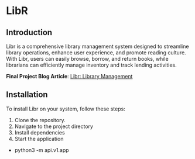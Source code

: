 # LibR

## Introduction

Libr is a comprehensive library management system designed to streamline library operations, enhance user experience, and promote reading culture. With Libr, users can easily browse, borrow, and return books, while librarians can efficiently manage inventory and track lending activities.

**Final Project Blog Article**: [Libr: Library Management](https://www.libr.com/blog)

## Installation

To install Libr on your system, follow these steps:

1. Clone the repository.
2. Navigate to the project directory
3. Install dependencies
4. Start the application
- python3 -m api.v1.app
